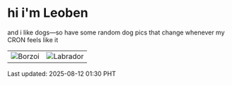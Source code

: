 # hi i'm Leoben

and i like dogs—so have some random dog pics that change whenever my CRON feels like it

|  |  |
|--------|----------|
| ![Borzoi](https://random-dog-vercel.vercel.app/api/random-borzoi?v=1754933401) | ![Labrador](https://random-dog-vercel.vercel.app/api/random-labrador?v=1754933401) |

Last updated: 2025-08-12 01:30 PHT
